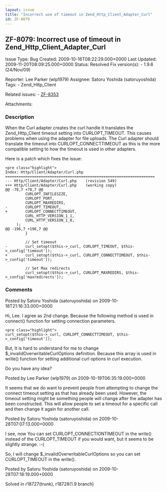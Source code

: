 ```yaml
---
layout: issue
title: "Incorrect use of timeout in Zend_Http_Client_Adapter_Curl"
id: ZF-8079
---
```


ZF-8079: Incorrect use of timeout in Zend\_Http\_Client\_Adapter\_Curl
----------------------------------------------------------------------

 Issue Type: Bug Created: 2009-10-16T08:22:29.000+0000 Last Updated: 2009-11-20T08:09:25.000+0000 Status: Resolved Fix version(s): - 1.9.6 (24/Nov/09)
 
 Reporter:  Lee Parker (wlp1979)  Assignee:  Satoru Yoshida (satoruyoshida)  Tags: - Zend\_Http\_Client
 
 Related issues: - [ZF-8353](/issues/browse/ZF-8353)
 
 Attachments: 
### Description

When the Curl adapter creates the curl handle it translates the Zend\_Http\_Client timeout setting into CURLOPT\_TIMEOUT. This causes problems when using the adapter for file uploads. The Curl adapter should translate the timeout into CURLOPT\_CONNECTTIMEOUT as this is the more compatible setting to how the timeout is used in other adapters.

Here is a patch which fixes the issue:

 
    <pre class="highlight">
    Index: Http/Client/Adapter/Curl.php
    ===================================================================
    --- Http/Client/Adapter/Curl.php    (revision 549)
    +++ Http/Client/Adapter/Curl.php    (working copy)
    @@ -78,7 +78,7 @@
             CURLOPT_INFILESIZE,
             CURLOPT_PORT,
             CURLOPT_MAXREDIRS,
    -        CURLOPT_TIMEOUT,
    +        CURLOPT_CONNECTTIMEOUT,
             CURL_HTTP_VERSION_1_1,
             CURL_HTTP_VERSION_1_0,
         );
    @@ -196,7 +196,7 @@
             }
     
             // Set timeout
    -        curl_setopt($this->_curl, CURLOPT_TIMEOUT, $this->_config['timeout']);
    +        curl_setopt($this->_curl, CURLOPT_CONNECTTIMEOUT, $this->_config['timeout']);
     
             // Set Max redirects
             curl_setopt($this->_curl, CURLOPT_MAXREDIRS, $this->_config['maxredirects']);


 

 

### Comments

Posted by Satoru Yoshida (satoruyoshida) on 2009-10-18T21:16:33.000+0000

Hi, Lee. I agree as 2nd change. Because the following method is used in connect() function for setting connection parameters.

 
    <pre class="highlight">
    curl_setopt($this->_curl, CURLOPT_CONNECTTIMEOUT, $this->_config['timeout']);


But, It is hard to understand for me to change $\_invalidOverwritableCurlOptions definition. Because this array is used in write() function for setting additional curl options in curl execution.

Do you have any idea?

 

 

Posted by Lee Parker (wlp1979) on 2009-10-19T06:35:19.000+0000

It seems that we do want to prevent people from attempting to change the connect timeout setting as that has already been used. However, the timeout setting might be something people will change after the adapter has been constructed. This will allow people to set a timeout for a specific call and then change it again for another call.

 

 

Posted by Satoru Yoshida (satoruyoshida) on 2009-10-28T07:07:13.000+0000

I see, now You can set CURLOPT\_CONNECTIONTIMEOUT in the write() instead of the CURLOPT\_TIMEOUT if you would want, but it seems to be slightly strange. :-(

So, I will change $\_invalidOverwritableCurlOptions so you can set CURLOPT\_TIMEOUT in the write().

 

 

Posted by Satoru Yoshida (satoruyoshida) on 2009-10-28T07:18:19.000+0000

Solved in r18727(trunk), r18728(1.9 branch)

 

 